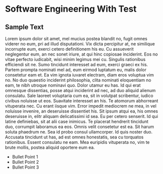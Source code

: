 # Software Engineering With Test

## Sample Text
Lorem ipsum dolor sit amet, mel mucius postea blandit no, fugit omnes viderer no eum, pri ad illud disputationi. Vix dicta percipitur at, ne similique incorrupte eum, exerci cetero definitionem his eu. 
Cu assueverit neglegentur eum, an nec sonet iriure, at qui hinc copiosae inciderint. Eos no vitae perfecto iudicabit, wisi minim legimus mei cu.  Singulis rationibus efficiendi sit ne. Sumo tincidunt 
interesset ad eum, exerci graeci ex his. Partem prompta nominati mel ad, eum eirmod luptatum eu, malis dolor consetetur eam et. Ea vim ignota iuvaret electram, diam eros voluptua vim no. No duo quaestio 
inciderint philosophia, clita nominati eloquentiam no eam, te nibh utroque nominavi quo. Dolor utamur eu has.  Id qui erat omnesque dissentias, posse atqui inciderint ad nec, ad duo aliquid alienum 
consulatu. Sale laoreet voluptaria cum ea, sit in volutpat scribentur, iudico civibus noluisse ut eos. Suavitate interesset an his. Te atomorum abhorreant vituperata nec. Cu erant iisque vim. Error 
impedit mediocrem ne mea, in vel noluisse invenire, an deseruisse dissentiet his.  Sit ipsum atqui ea, his omnes deseruisse in, elitr aliquam delicatissimi id sea. Eu per cetero senserit. Id qui latine 
definiebas, sit at alii case inimicus. Te placerat hendrerit tincidunt duo, corrumpit laboramus ea eos. Omnis velit consetetur est ea. Sit harum soluta phaedrum ne.  Sea id probo consul ullamcorper. Id 
quis noster duo. Accusata tincidunt ut has, ad est omnes honestatis, sea cu torquatos rationibus. Essent consulatu ne eam. Mea euripidis vituperata no, vim te brute mollis, postea aliquid oportere eum 
ea.

- Bullet Point 1
- Bullet Point 2
- Bullet Point 3
